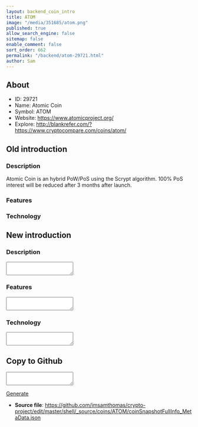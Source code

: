 ```yaml
---
layout: backend_coin_intro
title: ATOM
image: "/media/351685/atom.png"
published: true
allow_search_engine: false
sitemap: false
enable_comment: false
sort_order: 662
permalink: "/backend/atom-29721.html"
author: Sam
---
```


## About

- ID: 29721
- Name: Atomic Coin
- Symbol: ATOM
- Website: https://www.atomicproject.org/
- Explore: http://blankrefer.com/?https://www.cryptocompare.com/coins/atom/


## Old introduction

### Description

<p><span>Atomic Coin is an hybrid PoW/PoS using the Scrypt algorithm. 100% PoS interest will be reduced after 3 months after launch.</span></p>

### Features


### Technology




## New introduction


### Description
<textarea id="meta_description" name="description"></textarea>

### Features
<textarea id="meta_features" name="features"></textarea>

### Technology
<textarea id="meta_technology" name="technology"></textarea>


## Copy to Github

<textarea id="coinsnapshotfullinfo_metadata"></textarea>

<a href="#gen" onclick="generateMetaDatJson()">Generate</a>

- **Source file**: <a href="https://github.com/imsamthomas/crypto-project/edit/master/shell/_source/coins/ATOM/coinSnapshotFullInfo_MetaData.json">https://github.com/imsamthomas/crypto-project/edit/master/shell/_source/coins/ATOM/coinSnapshotFullInfo_MetaData.json</a>

